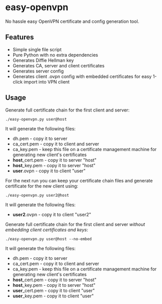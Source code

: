 easy-openvpn
============

No hassle easy OpenVPN certificate and config generation tool.

Features
--------

* Simple single file script
* Pure Python with no extra dependencies
* Generates Diffie Hellman key
* Generates CA, server and client certificates
* Generates server config
* Generates client .ovpn config with embedded certificates for easy 1-click import into VPN client

Usage
-----

Generate full certificate chain for the first client and server:
```
./easy-openvpn.py user@host
```
It will generate the following files:
* dh.pem - copy it to server
* ca_cert.pem - copy it to client and server
* ca_key.pem - keep this file on a certificate management machine for generating new client's certificates
* **host**_cert.pem - copy it to server "host"
* **host**_key.pem - copy it to server "host"
* **user**.ovpn - copy it to client "user"

For the next run you can keep your certificate chain files and generate certificate for the new client using:
```
./easy-openvpn.py user2@host
```
It will generate the following files:
* **user2**.ovpn - copy it to client "user2"

Generate full certificate chain for the first client and server *without embedding client certificates and keys*:
```
./easy-openvpn.py user@host --no-embed
```
It will generate the following files:
* dh.pem - copy it to server
* ca_cert.pem - copy it to client and server
* ca_key.pem - keep this file on a certificate management machine for generating new client's certificates
* **host**_cert.pem - copy it to server "host"
* **host**_key.pem - copy it to server "host"
* **user**_cert.pem - copy it to client "user"
* **user**_key.pem - copy it to client "user"
